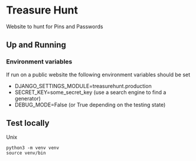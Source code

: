# Treasure Hunt

Website to hunt for Pins and Passwords

## Up and Running

### Environment variables

If run on a public website the following environment variables should be set

- DJANGO_SETTINGS_MODULE=treasurehunt.production
- SECRET_KEY=some_secret_key (use a search engine to find a generator)
- DEBUG_MODE=False (or True depending on the testing state)

## Test locally

Unix

```
python3 -m venv venv
source venv/bin
```
